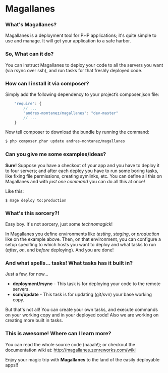# Magallanes #

### What's Magallanes? ###
Magallanes is a deployment tool for PHP applications; it's quite simple to use and manage.
It will get your application to a safe harbor.


### So, What can it do? ###
You can instruct Magallanes to deploy your code to all the servers you want (via rsync over ssh),
and run tasks for that freshly deployed code.

### How can I install it via composer? ###

Simply add the following dependency to your project’s composer.json file:

```js
    "require": {
        // ...
        "andres-montanez/magallanes": "dev-master"
        // ...
    }
```
Now tell composer to download the bundle by running the command:

```bash
$ php composer.phar update andres-montanez/magallanes
```

### Can you give me some examples/ideas? ###
**Sure!**
Suppose you have a checkout of your app and you have to deploy it to four servers;
and after each deploy you have to run some boring tasks, like fixing file permissions, creating symlinks, etc.
You can define all this on Magallanes and with *just one command* you can do all this at once!

Like this:
```
$ mage deploy to:production
```


### What's this sorcery?! ###
Easy boy. It's not sorcery, just some *technomagick*!

In Magallanes you define environments like *testing*, *staging*, or *production* like on the example above.
Then, on that environment, you can configure a setup specifing to which hosts you want to deploy and what tasks to run (*after*, *on*, and *before* deploying).
And you are done!


### And what spells... tasks! What tasks has it built in? ###
Just a few, for now...

  - **deployment/rsync** - This task is for deploying your code to the remote servers.
  - **scm/update** - This task is for updating (git/svn) your base working copy.

But that's not all! You can create your own tasks, and execute commands on your working copy and in your deployed code!
Also we are working on creating more built in tasks.


### This is awesome! Where can I learn more? ###
You can read the whole source code (naaah!); or checkout the documentation wiki at: http://magallanes.zenreworks.com/wiki


Enjoy your magic trip with **Magallanes** to the land of the easily deployable apps!!
